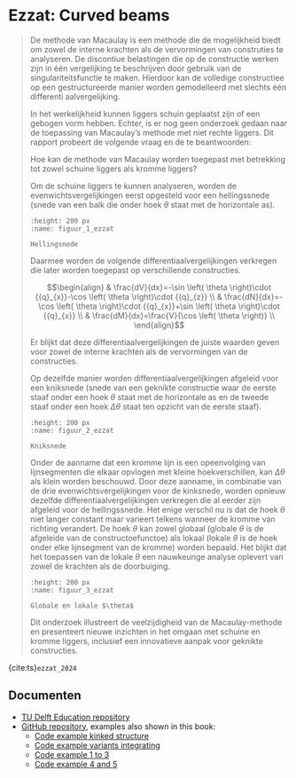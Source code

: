 # Ezzat: Curved beams

> De methode van Macaulay is een methode die de mogelijkheid biedt om zowel de interne krachten als de vervormingen van construties te analyseren. De discontiue belastingen die op de constructie werken zijn in één vergelijking te beschrijven door gebruik van de singulariteitsfunctie te maken. Hierdoor kan de volledige constructiee op een gestructureerde manier worden gemodelleerd met slechts één differenti aalvergelijking.
>
> In het werkelijkheid kunnen liggers schuin geplaatst zijn of een gebogen vorm hebben. Echter, is er nog geen onderzoek gedaan naar de toepassing van Macaulay’s methode met niet rechte liggers. Dit rapport probeert de volgende vraag en de te beantwoorden:
>
> Hoe kan de methode van Macaulay worden toegepast met betrekking tot zowel schuine liggers als
kromme liggers?
> 
> Om de schuine liggers te kunnen analyseren, worden de evenwichtsvergelijkingen eerst opgesteld voor een hellingssnede (snede van een balk die onder hoek $\theta$ staat met de horizontale as).
> 
> ```{figure} ./figures/Figuur_1_ezzat.png
> :height: 200 px
> :name: figuur_1_ezzat
>
> Hellingsnede
> ```
> 
> Daarmee worden de volgende differentiaalvergelijkingen verkregen die later worden toegepast op verschillende constructies.
>
> $$\begin{align}   & \frac{dV}{dx}=-\sin \left( \theta  \right)\cdot {{q}_{x}}-\cos \left( \theta  \right)\cdot {{q}_{z}} \\   & \frac{dN}{dx}=-\cos \left( \theta  \right)\cdot {{q}_{x}}+\sin \left( \theta  \right)\cdot {{q}_{x}} \\   & \frac{dM}{dx}=\frac{V}{\cos \left( \theta  \right)} \\  \end{align}$$
>
> Er blijkt dat deze differentiaalvergelijkingen de juiste waarden geven voor zowel de interne krachten als de vervormingen van de constructies.
>
> Op dezelfde manier worden differentiaalvergelijkingen afgeleid voor een kniksnede (snede van een geknikte constructie waar de eerste staaf onder een hoek $\theta$ staat met de horizontale as en de tweede staaf onder een hoek $\Delta\theta$ staat ten opzicht van de eerste staaf).
>
> ```{figure} ./figures/Figuur_2_ezzat.png
> :height: 200 px
> :name: figuur_2_ezzat
>
> Kniksnede
> ```
>
> Onder de aanname dat een kromme lijn is een opeenvolging van lijnsegmenten die elkaar opvlogen met kleine hoekverschillen, kan $\Delta\theta$ als klein worden beschouwd. Door deze aanname, in combinatie van de drie evenwichtsvergelijkingen voor de kinksnede, worden opnieuw dezelfde differentiaalvergelijkingen verkregen die al eerder zijn afgeleid voor de hellingssnede. Het enige verschil nu is dat de hoek $\theta$ niet langer constant maar varieert telkens wanneer de kromme van richting verandert. De hoek $\theta$ kan zowel globaal (globale $\theta$ is de afgeleide van de constructoefunctoe) als lokaal (lokale $\theta$ is de hoek onder elke lijnsegment van de kromme) worden bepaald. Het blijkt dat het toepassen van de lokale $\theta$ een nauwkeurige analyse oplevert van zowel de krachten als de doorbuiging.
>
> ```{figure} ./figures/Figuur_3_ezzat.png
> :height: 200 px
> :name: figuur_3_ezzat
>
> Globale en lokale $\theta$
> ```
>
> Dit onderzoek illustreert de veelzijdigheid van de Macaulay-methode en presenteert nieuwe inzichten in het omgaan met schuine en kromme liggers, inclusief een innovatieve aanpak voor geknikte constructies.

{cite:ts}`ezzat_2024`

## Documenten
- [TU Delft Education repository](http://resolver.tudelft.nl/uuid:e82c8dd5-fbc1-46a3-b022-048d70425e2c)
- [GitHub repository](https://github.com/Ezzat1998/De-methode-van-Macaulay), examples also shown in this book:
   - [Code example kinked structure](./De-methode-van-Macaulay/geknikte_constructie.ipynb)
   - [Code example variants integrating](./De-methode-van-Macaulay/Varianten-(1).ipynb)
   - [Code example 1 to 3](./De-methode-van-Macaulay/Voorbeelden-1-t_m-3.ipynb)
   - [Code example 4 and 5](./De-methode-van-Macaulay/Voorbeelden-4-en-5.ipynb)